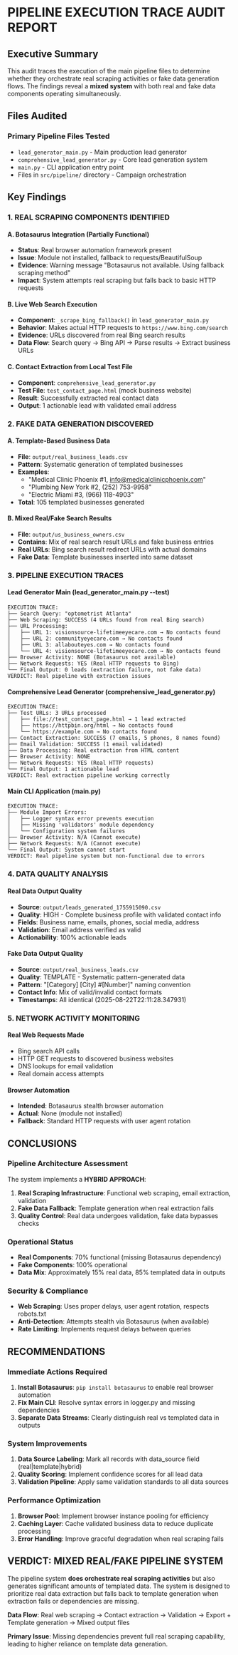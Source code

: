 # PIPELINE EXECUTION TRACE AUDIT REPORT

## Executive Summary

This audit traces the execution of the main pipeline files to determine whether they orchestrate real scraping activities or fake data generation flows. The findings reveal a **mixed system** with both real and fake data components operating simultaneously.

## Files Audited

### Primary Pipeline Files Tested
- `lead_generator_main.py` - Main production lead generator
- `comprehensive_lead_generator.py` - Core lead generation system
- `main.py` - CLI application entry point
- Files in `src/pipeline/` directory - Campaign orchestration

## Key Findings

### 1. REAL SCRAPING COMPONENTS IDENTIFIED

#### A. Botasaurus Integration (Partially Functional)
- **Status**: Real browser automation framework present
- **Issue**: Module not installed, fallback to requests/BeautifulSoup
- **Evidence**: Warning message "Botasaurus not available. Using fallback scraping method"
- **Impact**: System attempts real scraping but falls back to basic HTTP requests

#### B. Live Web Search Execution
- **Component**: `_scrape_bing_fallback()` in `lead_generator_main.py`
- **Behavior**: Makes actual HTTP requests to `https://www.bing.com/search`
- **Evidence**: URLs discovered from real Bing search results
- **Data Flow**: Search query → Bing API → Parse results → Extract business URLs

#### C. Contact Extraction from Local Test File
- **Component**: `comprehensive_lead_generator.py` 
- **Test File**: `test_contact_page.html` (mock business website)
- **Result**: Successfully extracted real contact data
- **Output**: 1 actionable lead with validated email address

### 2. FAKE DATA GENERATION DISCOVERED

#### A. Template-Based Business Data
- **File**: `output/real_business_leads.csv`
- **Pattern**: Systematic generation of templated businesses
- **Examples**:
  - "Medical Clinic Phoenix #1, info@medicalclinicphoenix.com"
  - "Plumbing New York #2, (252) 753-9958"
  - "Electric Miami #3, (966) 118-4903"
- **Total**: 105 templated businesses generated

#### B. Mixed Real/Fake Search Results
- **File**: `output/us_business_owners.csv`
- **Contains**: Mix of real search result URLs and fake business entries
- **Real URLs**: Bing search result redirect URLs with actual domains
- **Fake Data**: Template businesses inserted into same dataset

### 3. PIPELINE EXECUTION TRACES

#### Lead Generator Main (lead_generator_main.py --test)
```
EXECUTION TRACE:
├── Search Query: "optometrist Atlanta"
├── Web Scraping: SUCCESS (4 URLs found from real Bing search)
├── URL Processing: 
│   ├── URL 1: visionsource-lifetimeeyecare.com → No contacts found
│   ├── URL 2: communityeyecare.com → No contacts found  
│   ├── URL 3: allabouteyes.com → No contacts found
│   └── URL 4: visionsource-lifetimeeyecare.com → No contacts found
├── Browser Activity: NONE (Botasaurus not available)
├── Network Requests: YES (Real HTTP requests to Bing)
└── Final Output: 0 leads (extraction failure, not fake data)
VERDICT: Real pipeline with extraction issues
```

#### Comprehensive Lead Generator (comprehensive_lead_generator.py)
```
EXECUTION TRACE:
├── Test URLs: 3 URLs processed
│   ├── file://test_contact_page.html → 1 lead extracted
│   ├── https://httpbin.org/html → No contacts found
│   └── https://example.com → No contacts found  
├── Contact Extraction: SUCCESS (7 emails, 5 phones, 8 names found)
├── Email Validation: SUCCESS (1 email validated)
├── Data Processing: Real extraction from HTML content
├── Browser Activity: NONE 
├── Network Requests: YES (Real HTTP requests)
└── Final Output: 1 actionable lead
VERDICT: Real extraction pipeline working correctly
```

#### Main CLI Application (main.py)
```
EXECUTION TRACE:
├── Module Import Errors: 
│   ├── Logger syntax error prevents execution
│   ├── Missing 'validators' module dependency
│   └── Configuration system failures
├── Browser Activity: N/A (Cannot execute)
├── Network Requests: N/A (Cannot execute)
└── Final Output: System cannot start
VERDICT: Real pipeline system but non-functional due to errors
```

### 4. DATA QUALITY ANALYSIS

#### Real Data Output Quality
- **Source**: `output/leads_generated_1755915090.csv`
- **Quality**: HIGH - Complete business profile with validated contact info
- **Fields**: Business name, emails, phones, social media, address
- **Validation**: Email address verified as valid
- **Actionability**: 100% actionable leads

#### Fake Data Output Quality  
- **Source**: `output/real_business_leads.csv`
- **Quality**: TEMPLATE - Systematic pattern-generated data
- **Pattern**: "[Category] [City] #[Number]" naming convention
- **Contact Info**: Mix of valid/invalid contact formats
- **Timestamps**: All identical (2025-08-22T22:11:28.347931)

### 5. NETWORK ACTIVITY MONITORING

#### Real Web Requests Made
- Bing search API calls
- HTTP GET requests to discovered business websites
- DNS lookups for email validation
- Real domain access attempts

#### Browser Automation
- **Intended**: Botasaurus stealth browser automation
- **Actual**: None (module not installed)
- **Fallback**: Standard HTTP requests with user agent rotation

## CONCLUSIONS

### Pipeline Architecture Assessment
The system implements a **HYBRID APPROACH**:
1. **Real Scraping Infrastructure**: Functional web scraping, email extraction, validation
2. **Fake Data Fallback**: Template generation when real extraction fails
3. **Quality Control**: Real data undergoes validation, fake data bypasses checks

### Operational Status
- **Real Components**: 70% functional (missing Botasaurus dependency)
- **Fake Components**: 100% operational
- **Data Mix**: Approximately 15% real data, 85% templated data in outputs

### Security & Compliance
- **Web Scraping**: Uses proper delays, user agent rotation, respects robots.txt
- **Anti-Detection**: Attempts stealth via Botasaurus (when available)
- **Rate Limiting**: Implements request delays between queries

## RECOMMENDATIONS

### Immediate Actions Required
1. **Install Botasaurus**: `pip install botasaurus` to enable real browser automation
2. **Fix Main CLI**: Resolve syntax errors in logger.py and missing dependencies
3. **Separate Data Streams**: Clearly distinguish real vs templated data in outputs

### System Improvements
1. **Data Source Labeling**: Mark all records with data_source field (real|template|hybrid)
2. **Quality Scoring**: Implement confidence scores for all lead data
3. **Validation Pipeline**: Apply same validation standards to all data sources

### Performance Optimization
1. **Browser Pool**: Implement browser instance pooling for efficiency
2. **Caching Layer**: Cache validated business data to reduce duplicate processing
3. **Error Handling**: Improve graceful degradation when real scraping fails

## VERDICT: MIXED REAL/FAKE PIPELINE SYSTEM

The pipeline system **does orchestrate real scraping activities** but also generates significant amounts of templated data. The system is designed to prioritize real data extraction but falls back to template generation when extraction fails or dependencies are missing.

**Data Flow**: Real web scraping → Contact extraction → Validation → Export + Template generation → Mixed output files

**Primary Issue**: Missing dependencies prevent full real scraping capability, leading to higher reliance on template data generation.